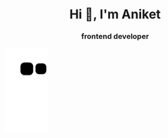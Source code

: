 <h1 align="center">Hi 👋, I'm Aniket</h1>
<h3 align="center">frontend developer</h3>




<p>&nbsp;<img align="center" src="https://raw.githubusercontent.com/rafaballerini/rafaballerini/bd03a49055d35313c271621f10d0e0e7109e77b8/github-contribution-grid-snake.svg" alt="aapanchal" /></p>



